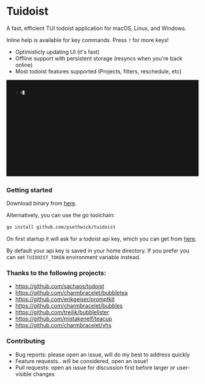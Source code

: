 # Tuidoist

A fast, efficient TUI todoist application for macOS, Linux, and Windows.

Inline help is available for key commands. Press `?` for more keys!

- Optimisticly updating UI (it's fast)
- Offline support with persistent storage (resyncs when you're back online)
- Most todoist features supported (Projects, filters, reschedule, etc)

![demo](assets/tuidoist.gif)

### Getting started

Download binary from [here](https://github.com/psethwick/tuidoist/releases).

Alternatively, you can use the go toolchain:

```bash
go install github.com/psethwick/tuidoist
```

On first startup it will ask for a todoist api key, which you can get from
[here](https://app.todoist.com/app/settings/integrations/developer).

By default your api key is saved in your home directory. If you prefer you can
set `TUIDOIST_TOKEN` environment variable instead.

### Thanks to the following projects:

- https://github.com/sachaos/todoist
- https://github.com/charmbracelet/bubbletea
- https://github.com/erikgeiser/promptkit
- https://github.com/charmbracelet/bubbles
- https://github.com/treilik/bubblelister
- https://github.com/mistakenelf/teacup
- https://github.com/charmbracelet/vhs

### Contributing

- Bug reports: please open an issue, will do my best to address quickly
- Feature requests.. will be considered, open an issue!
- Pull requests: open an issue for discussion first before larger or
  user-visible changes
